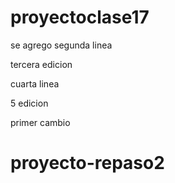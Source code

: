 # proyectoclase17

se agrego segunda linea

tercera edicion

cuarta linea

5 edicion

primer cambio
# proyecto-repaso2

